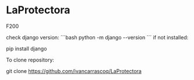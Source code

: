 # LaProtectora
F200

check django version:
´´´bash
python -m django --version
´´´
if not installed:

pip install django


To clone repository:

git clone https://github.com/ivancarrascoq/LaProtectora
